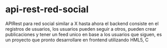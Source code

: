 # api-rest-red-social
APIRest para red social similar a X hasta ahora el backend consiste en el registros de usuarios, los usuarios pueden seguir a otros, pueden crear publicaciones y tener un feed unico en base a los usuarios que siguen, es un proyecto que pronto desarrollare en frontend utilizando HML5, C
